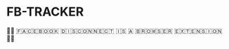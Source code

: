 # FB-TRACKER
👨‍💻 ​🇫​​🇦​​🇨​​🇪​​🇧​​🇴​​🇴​​🇰​ ​🇩​​🇮​​🇸​​🇨​​🇴​​🇳​​🇳​​🇪​​🇨​​🇹​ ​🇮​​🇸​ ​🇦​ ​🇧​​🇷​​🇴​​🇼​​🇸​​🇪​​🇷​ ​🇪​​🇽​​🇹​​🇪​​🇳​​🇸​​🇮​​🇴​​🇳​ ​👨‍💻
